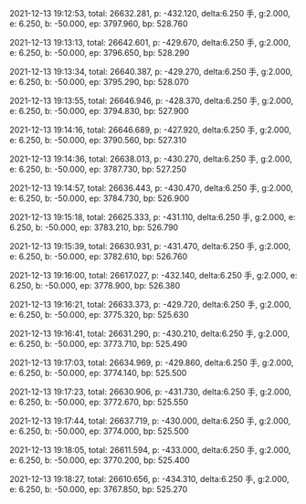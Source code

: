2021-12-13 19:12:53, total: 26632.281, p: -432.120, delta:6.250 手, g:2.000, e: 6.250, b: -50.000, ep: 3797.960, bp: 528.760

2021-12-13 19:13:13, total: 26642.601, p: -429.670, delta:6.250 手, g:2.000, e: 6.250, b: -50.000, ep: 3796.650, bp: 528.290

2021-12-13 19:13:34, total: 26640.387, p: -429.270, delta:6.250 手, g:2.000, e: 6.250, b: -50.000, ep: 3795.290, bp: 528.070

2021-12-13 19:13:55, total: 26646.946, p: -428.370, delta:6.250 手, g:2.000, e: 6.250, b: -50.000, ep: 3794.830, bp: 527.900

2021-12-13 19:14:16, total: 26646.689, p: -427.920, delta:6.250 手, g:2.000, e: 6.250, b: -50.000, ep: 3790.560, bp: 527.310

2021-12-13 19:14:36, total: 26638.013, p: -430.270, delta:6.250 手, g:2.000, e: 6.250, b: -50.000, ep: 3787.730, bp: 527.250

2021-12-13 19:14:57, total: 26636.443, p: -430.470, delta:6.250 手, g:2.000, e: 6.250, b: -50.000, ep: 3784.730, bp: 526.900

2021-12-13 19:15:18, total: 26625.333, p: -431.110, delta:6.250 手, g:2.000, e: 6.250, b: -50.000, ep: 3783.210, bp: 526.790

2021-12-13 19:15:39, total: 26630.931, p: -431.470, delta:6.250 手, g:2.000, e: 6.250, b: -50.000, ep: 3782.610, bp: 526.760

2021-12-13 19:16:00, total: 26617.027, p: -432.140, delta:6.250 手, g:2.000, e: 6.250, b: -50.000, ep: 3778.900, bp: 526.380

2021-12-13 19:16:21, total: 26633.373, p: -429.720, delta:6.250 手, g:2.000, e: 6.250, b: -50.000, ep: 3775.320, bp: 525.630

2021-12-13 19:16:41, total: 26631.290, p: -430.210, delta:6.250 手, g:2.000, e: 6.250, b: -50.000, ep: 3773.710, bp: 525.490

2021-12-13 19:17:03, total: 26634.969, p: -429.860, delta:6.250 手, g:2.000, e: 6.250, b: -50.000, ep: 3774.140, bp: 525.500

2021-12-13 19:17:23, total: 26630.906, p: -431.730, delta:6.250 手, g:2.000, e: 6.250, b: -50.000, ep: 3772.670, bp: 525.550

2021-12-13 19:17:44, total: 26637.719, p: -430.000, delta:6.250 手, g:2.000, e: 6.250, b: -50.000, ep: 3774.000, bp: 525.500

2021-12-13 19:18:05, total: 26611.594, p: -433.000, delta:6.250 手, g:2.000, e: 6.250, b: -50.000, ep: 3770.200, bp: 525.400

2021-12-13 19:18:27, total: 26610.656, p: -434.310, delta:6.250 手, g:2.000, e: 6.250, b: -50.000, ep: 3767.850, bp: 525.270